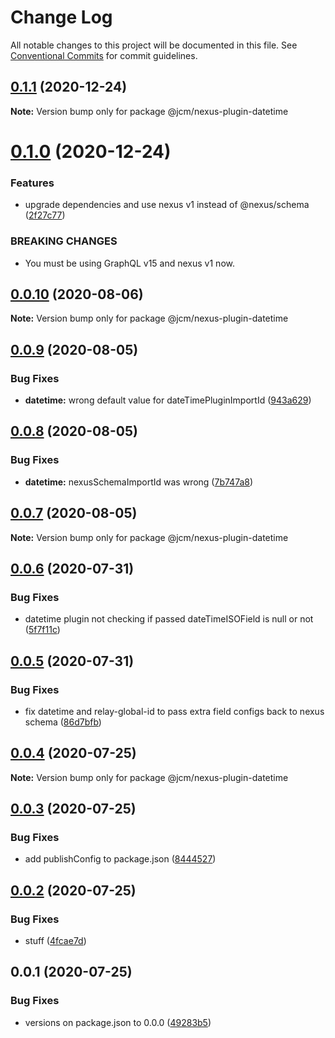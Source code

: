 # Change Log

All notable changes to this project will be documented in this file.
See [Conventional Commits](https://conventionalcommits.org) for commit guidelines.

## [0.1.1](https://github.com/JCMais/nexus-plugins/compare/@jcm/nexus-plugin-datetime@0.1.0...@jcm/nexus-plugin-datetime@0.1.1) (2020-12-24)

**Note:** Version bump only for package @jcm/nexus-plugin-datetime

# [0.1.0](https://github.com/JCMais/nexus-plugins/compare/@jcm/nexus-plugin-datetime@0.0.10...@jcm/nexus-plugin-datetime@0.1.0) (2020-12-24)

### Features

- upgrade dependencies and use nexus v1 instead of @nexus/schema ([2f27c77](https://github.com/JCMais/nexus-plugins/commit/2f27c77435060a89e89420ee7a35d9d6b67c2d15))

### BREAKING CHANGES

- You must be using GraphQL v15 and nexus v1 now.

## [0.0.10](https://github.com/JCMais/nexus-plugins/compare/@jcm/nexus-plugin-datetime@0.0.9...@jcm/nexus-plugin-datetime@0.0.10) (2020-08-06)

**Note:** Version bump only for package @jcm/nexus-plugin-datetime

## [0.0.9](https://github.com/JCMais/nexus-plugins/compare/@jcm/nexus-plugin-datetime@0.0.8...@jcm/nexus-plugin-datetime@0.0.9) (2020-08-05)

### Bug Fixes

- **datetime:** wrong default value for dateTimePluginImportId ([943a629](https://github.com/JCMais/nexus-plugins/commit/943a629881e4fb8998a87f418e6c9b3fb6fe2ae3))

## [0.0.8](https://github.com/JCMais/nexus-plugins/compare/@jcm/nexus-plugin-datetime@0.0.7...@jcm/nexus-plugin-datetime@0.0.8) (2020-08-05)

### Bug Fixes

- **datetime:** nexusSchemaImportId was wrong ([7b747a8](https://github.com/JCMais/nexus-plugins/commit/7b747a8d2d800e2505e039e96eb5fc66e29fca10))

## [0.0.7](https://github.com/JCMais/nexus-plugins/compare/@jcm/nexus-plugin-datetime@0.0.6...@jcm/nexus-plugin-datetime@0.0.7) (2020-08-05)

**Note:** Version bump only for package @jcm/nexus-plugin-datetime

## [0.0.6](https://github.com/JCMais/nexus-plugins/compare/@jcm/nexus-plugin-datetime@0.0.5...@jcm/nexus-plugin-datetime@0.0.6) (2020-07-31)

### Bug Fixes

- datetime plugin not checking if passed dateTimeISOField is null or not ([5f7f11c](https://github.com/JCMais/nexus-plugins/commit/5f7f11cf0183190a730def78bc493e3497ca6f97))

## [0.0.5](https://github.com/JCMais/nexus-plugins/compare/@jcm/nexus-plugin-datetime@0.0.4...@jcm/nexus-plugin-datetime@0.0.5) (2020-07-31)

### Bug Fixes

- fix datetime and relay-global-id to pass extra field configs back to nexus schema ([86d7bfb](https://github.com/JCMais/nexus-plugins/commit/86d7bfb5b0d3e9fecfd0ad5b59c16c9821a07817))

## [0.0.4](https://github.com/JCMais/nexus-plugins/compare/@jcm/nexus-plugin-datetime@0.0.3...@jcm/nexus-plugin-datetime@0.0.4) (2020-07-25)

**Note:** Version bump only for package @jcm/nexus-plugin-datetime

## [0.0.3](https://github.com/JCMais/nexus-plugins/compare/@jcm/nexus-plugin-datetime@0.0.2...@jcm/nexus-plugin-datetime@0.0.3) (2020-07-25)

### Bug Fixes

- add publishConfig to package.json ([8444527](https://github.com/JCMais/nexus-plugins/commit/8444527c32502e5b91369035cf68e8fa44366d6b))

## [0.0.2](https://github.com/JCMais/nexus-plugins/compare/@jcm/nexus-plugin-datetime@0.0.1...@jcm/nexus-plugin-datetime@0.0.2) (2020-07-25)

### Bug Fixes

- stuff ([4fcae7d](https://github.com/JCMais/nexus-plugins/commit/4fcae7d93f09eaa7b4fcdd0b4a3c43f2666e0d1d))

## 0.0.1 (2020-07-25)

### Bug Fixes

- versions on package.json to 0.0.0 ([49283b5](https://github.com/JCMais/nexus-plugins/commit/49283b521f7dc14ea877f96b4e60665d890b736b))
